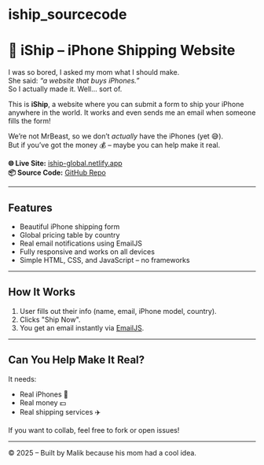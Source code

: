 # iship_sourcecode
# 📱 iShip – iPhone Shipping Website

I was so bored, I asked my mom what I should make.  
She said: *“a website that buys iPhones.”*  
So I actually made it. Well... sort of.

This is **iShip**, a website where you can submit a form to ship your iPhone anywhere in the world. It works and even sends me an email when someone fills the form!

We’re not MrBeast, so we don’t *actually* have the iPhones (yet 😅).  
But if you’ve got the money 💰 – maybe you can help make it real.

**🌐 Live Site:** [iship-global.netlify.app](https://iship-global.netlify.app)  
**📦 Source Code:** [GitHub Repo](https://github.com/Malik169/iship_sourcecode)

---

## Features

- Beautiful iPhone shipping form
- Global pricing table by country
- Real email notifications using EmailJS
- Fully responsive and works on all devices
- Simple HTML, CSS, and JavaScript – no frameworks

---

## How It Works

1. User fills out their info (name, email, iPhone model, country).
2. Clicks "Ship Now".
3. You get an email instantly via [EmailJS](https://www.emailjs.com/).

---

## Can You Help Make It Real?

It needs:
- Real iPhones 📱
- Real money 💵
- Real shipping services ✈️

If you want to collab, feel free to fork or open issues!

---

© 2025 – Built by Malik because his mom had a cool idea.
